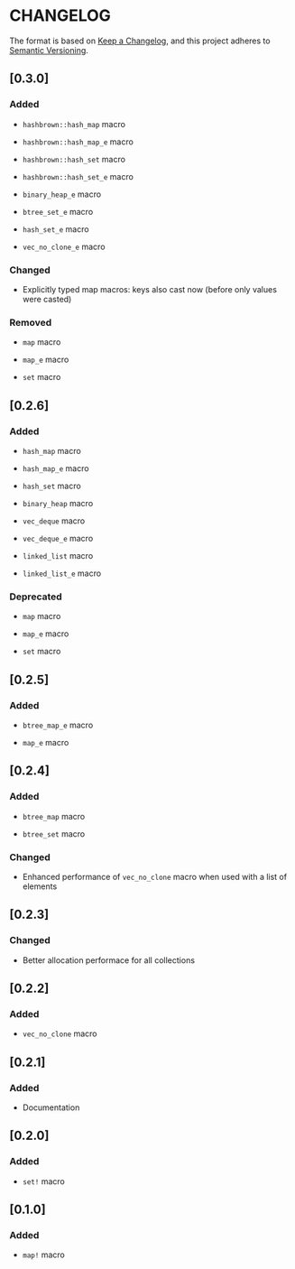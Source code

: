 # CHANGELOG

The format is based on [Keep a Changelog](https://keepachangelog.com/en/1.0.0/),
and this project adheres to [Semantic Versioning](https://semver.org/spec/v2.0.0.html>).


## [0.3.0]

### Added

* `hashbrown::hash_map` macro

* `hashbrown::hash_map_e` macro

* `hashbrown::hash_set` macro

* `hashbrown::hash_set_e` macro

* `binary_heap_e` macro

* `btree_set_e` macro

* `hash_set_e` macro

* `vec_no_clone_e` macro

### Changed

* Explicitly typed map macros: keys also cast now (before only values were 
  casted)

### Removed

* `map` macro

* `map_e` macro

* `set` macro


## [0.2.6]

### Added

* `hash_map` macro

* `hash_map_e` macro

* `hash_set` macro

* `binary_heap` macro

* `vec_deque` macro

* `vec_deque_e` macro

* `linked_list` macro

* `linked_list_e` macro

### Deprecated

* `map` macro

* `map_e` macro

* `set` macro


## [0.2.5]

### Added

* `btree_map_e` macro

* `map_e` macro


## [0.2.4]

### Added

* `btree_map` macro

* `btree_set` macro

### Changed

* Enhanced performance of `vec_no_clone` macro when used with a
  list of elements


## [0.2.3]

### Changed

* Better allocation performace for all collections


## [0.2.2]

### Added

* `vec_no_clone` macro


## [0.2.1]

### Added

* Documentation


## [0.2.0]

### Added

* `set!` macro


## [0.1.0]

### Added

* `map!` macro
